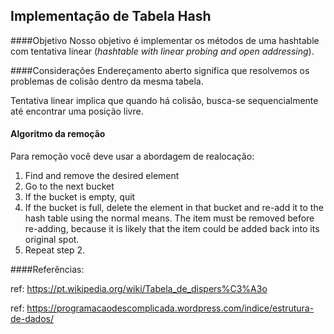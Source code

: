 ## Implementação de Tabela Hash


####Objetivo
Nosso objetivo é implementar os métodos de uma hashtable com tentativa linear (*hashtable with linear probing and open addressing*).

####Considerações
Endereçamento aberto significa que resolvemos os problemas de colisão dentro da mesma tabela.

Tentativa linear implica que quando há colisão, busca-se sequencialmente até encontrar uma posição livre.

#### Algoritmo da remoção
Para remoção você deve usar a abordagem de realocação:

 1. Find and remove the desired element
 2. Go to the next bucket
 3. If the bucket is empty, quit
 4. If the bucket is full, delete the element in that bucket and re-add it to the hash table using the normal means. The item must be removed before re-adding, because it is likely that the item could be added back into its original spot.
5. Repeat step 2.




####Referências:

ref: https://pt.wikipedia.org/wiki/Tabela_de_dispers%C3%A3o

ref: https://programacaodescomplicada.wordpress.com/indice/estrutura-de-dados/